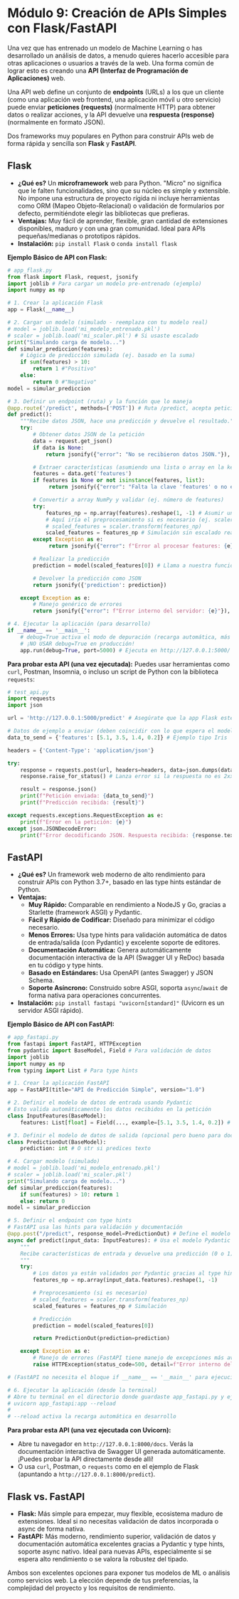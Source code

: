 # Módulo 9: Creación de APIs Simples con Flask/FastAPI

Una vez que has entrenado un modelo de Machine Learning o has desarrollado un análisis de datos, a menudo quieres hacerlo accesible para otras aplicaciones o usuarios a través de la web. Una forma común de lograr esto es creando una **API (Interfaz de Programación de Aplicaciones)** web.

Una API web define un conjunto de **endpoints** (URLs) a los que un cliente (como una aplicación web frontend, una aplicación móvil u otro servicio) puede enviar **peticiones (requests)** (normalmente HTTP) para obtener datos o realizar acciones, y la API devuelve una **respuesta (response)** (normalmente en formato JSON).

Dos frameworks muy populares en Python para construir APIs web de forma rápida y sencilla son **Flask** y **FastAPI**.

## Flask

*   **¿Qué es?** Un **microframework** web para Python. "Micro" no significa que le falten funcionalidades, sino que su núcleo es simple y extensible. No impone una estructura de proyecto rígida ni incluye herramientas como ORM (Mapeo Objeto-Relacional) o validación de formularios por defecto, permitiéndote elegir las bibliotecas que prefieras.
*   **Ventajas:** Muy fácil de aprender, flexible, gran cantidad de extensiones disponibles, maduro y con una gran comunidad. Ideal para APIs pequeñas/medianas o prototipos rápidos.
*   **Instalación:** `pip install Flask` o `conda install flask`

**Ejemplo Básico de API con Flask:**

```python
# app_flask.py
from flask import Flask, request, jsonify
import joblib # Para cargar un modelo pre-entrenado (ejemplo)
import numpy as np

# 1. Crear la aplicación Flask
app = Flask(__name__)

# 2. Cargar un modelo (simulado - reemplaza con tu modelo real)
# model = joblib.load('mi_modelo_entrenado.pkl')
# scaler = joblib.load('mi_scaler.pkl') # Si usaste escalado
print("Simulando carga de modelo...")
def simular_prediccion(features):
    # Lógica de predicción simulada (ej. basado en la suma)
    if sum(features) > 10:
        return 1 #"Positivo"
    else:
        return 0 #"Negativo"
model = simular_prediccion

# 3. Definir un endpoint (ruta) y la función que lo maneja
@app.route('/predict', methods=['POST']) # Ruta /predict, acepta peticiones POST
def predict():
    """Recibe datos JSON, hace una predicción y devuelve el resultado."""
    try:
        # Obtener datos JSON de la petición
        data = request.get_json()
        if data is None:
            return jsonify({"error": "No se recibieron datos JSON."}), 400

        # Extraer características (asumiendo una lista o array en la key 'features')
        features = data.get('features')
        if features is None or not isinstance(features, list):
             return jsonify({"error": "Falta la clave 'features' o no es una lista."}), 400

        # Convertir a array NumPy y validar (ej. número de features)
        try:
            features_np = np.array(features).reshape(1, -1) # Asumir una sola muestra
            # Aquí iría el preprocesamiento si es necesario (ej. scaler.transform(features_np))
            # scaled_features = scaler.transform(features_np)
            scaled_features = features_np # Simulación sin escalado real
        except Exception as e:
             return jsonify({"error": f"Error al procesar features: {e}"}), 400

        # Realizar la predicción
        prediction = model(scaled_features[0]) # Llama a nuestra función simulada

        # Devolver la predicción como JSON
        return jsonify({'prediction': prediction})

    except Exception as e:
        # Manejo genérico de errores
        return jsonify({"error": f"Error interno del servidor: {e}"}), 500

# 4. Ejecutar la aplicación (para desarrollo)
if __name__ == '__main__':
    # debug=True activa el modo de depuración (recarga automática, más info de errores)
    # ¡NO USAR debug=True en producción!
    app.run(debug=True, port=5000) # Ejecuta en http://127.0.0.1:5000/
```

**Para probar esta API (una vez ejecutada):**
Puedes usar herramientas como `curl`, Postman, Insomnia, o incluso un script de Python con la biblioteca `requests`:

```python
# test_api.py
import requests
import json

url = 'http://127.0.0.1:5000/predict' # Asegúrate que la app Flask esté corriendo

# Datos de ejemplo a enviar (deben coincidir con lo que espera el modelo)
data_to_send = {'features': [5.1, 3.5, 1.4, 0.2]} # Ejemplo tipo Iris

headers = {'Content-Type': 'application/json'}

try:
    response = requests.post(url, headers=headers, data=json.dumps(data_to_send))
    response.raise_for_status() # Lanza error si la respuesta no es 2xx

    result = response.json()
    print(f"Petición enviada: {data_to_send}")
    print(f"Predicción recibida: {result}")

except requests.exceptions.RequestException as e:
    print(f"Error en la petición: {e}")
except json.JSONDecodeError:
    print(f"Error decodificando JSON. Respuesta recibida: {response.text}")

```

## FastAPI

*   **¿Qué es?** Un framework web moderno de alto rendimiento para construir APIs con Python 3.7+, basado en las type hints estándar de Python.
*   **Ventajas:**
    *   **Muy Rápido:** Comparable en rendimiento a NodeJS y Go, gracias a Starlette (framework ASGI) y Pydantic.
    *   **Fácil y Rápido de Codificar:** Diseñado para minimizar el código necesario.
    *   **Menos Errores:** Usa type hints para validación automática de datos de entrada/salida (con Pydantic) y excelente soporte de editores.
    *   **Documentación Automática:** Genera automáticamente documentación interactiva de la API (Swagger UI y ReDoc) basada en tu código y type hints.
    *   **Basado en Estándares:** Usa OpenAPI (antes Swagger) y JSON Schema.
    *   **Soporte Asíncrono:** Construido sobre ASGI, soporta `async`/`await` de forma nativa para operaciones concurrentes.
*   **Instalación:** `pip install fastapi "uvicorn[standard]"` (Uvicorn es un servidor ASGI rápido).

**Ejemplo Básico de API con FastAPI:**

```python
# app_fastapi.py
from fastapi import FastAPI, HTTPException
from pydantic import BaseModel, Field # Para validación de datos
import joblib
import numpy as np
from typing import List # Para type hints

# 1. Crear la aplicación FastAPI
app = FastAPI(title="API de Predicción Simple", version="1.0")

# 2. Definir el modelo de datos de entrada usando Pydantic
# Esto valida automáticamente los datos recibidos en la petición
class InputFeatures(BaseModel):
    features: List[float] = Field(..., example=[5.1, 3.5, 1.4, 0.2]) # '...' indica campo requerido

# 3. Definir el modelo de datos de salida (opcional pero bueno para docs)
class PredictionOut(BaseModel):
    prediction: int # O str si predices texto

# 4. Cargar modelo (simulado)
# model = joblib.load('mi_modelo_entrenado.pkl')
# scaler = joblib.load('mi_scaler.pkl')
print("Simulando carga de modelo...")
def simular_prediccion(features):
    if sum(features) > 10: return 1
    else: return 0
model = simular_prediccion

# 5. Definir el endpoint con type hints
# FastAPI usa las hints para validación y documentación
@app.post("/predict", response_model=PredictionOut) # Define el modelo de respuesta
async def predict(input_data: InputFeatures): # Usa el modelo Pydantic como type hint
    """
    Recibe características de entrada y devuelve una predicción (0 o 1).
    """
    try:
        # Los datos ya están validados por Pydantic gracias al type hint
        features_np = np.array(input_data.features).reshape(1, -1)

        # Preprocesamiento (si es necesario)
        # scaled_features = scaler.transform(features_np)
        scaled_features = features_np # Simulación

        # Predicción
        prediction = model(scaled_features[0])

        return PredictionOut(prediction=prediction)

    except Exception as e:
        # Manejo de errores (FastAPI tiene manejo de excepciones más avanzado)
        raise HTTPException(status_code=500, detail=f"Error interno del servidor: {e}")

# (FastAPI no necesita el bloque if __name__ == '__main__' para ejecución con Uvicorn)

# 6. Ejecutar la aplicación (desde la terminal)
# Abre tu terminal en el directorio donde guardaste app_fastapi.py y ejecuta:
# uvicorn app_fastapi:app --reload
#
# --reload activa la recarga automática en desarrollo
```

**Para probar esta API (una vez ejecutada con Uvicorn):**
*   Abre tu navegador en `http://127.0.0.1:8000/docs`. Verás la documentación interactiva de Swagger UI generada automáticamente. ¡Puedes probar la API directamente desde allí!
*   O usa `curl`, Postman, o `requests` como en el ejemplo de Flask (apuntando a `http://127.0.0.1:8000/predict`).

## Flask vs. FastAPI

*   **Flask:** Más simple para empezar, muy flexible, ecosistema maduro de extensiones. Ideal si no necesitas validación de datos incorporada o async de forma nativa.
*   **FastAPI:** Más moderno, rendimiento superior, validación de datos y documentación automática excelentes gracias a Pydantic y type hints, soporte async nativo. Ideal para nuevas APIs, especialmente si se espera alto rendimiento o se valora la robustez del tipado.

Ambos son excelentes opciones para exponer tus modelos de ML o análisis como servicios web. La elección depende de tus preferencias, la complejidad del proyecto y los requisitos de rendimiento.
